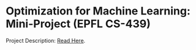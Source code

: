 # Optimization for Machine Learning: Mini-Project (EPFL CS-439)

Project Description: [Read Here](https://github.com/epfml/OptML_course/blob/d61132781e50c3528249cb6325ff9aacd55a26d3/labs/mini-project/miniproject_description.pdf).